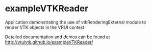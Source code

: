 exampleVTKReader
=======

Application demonstrating the use of vtkRenderingExternal module to render VTK objects in the VRUI context

Detailed documentation and demos can be found at http://vruivtk.github.io/exampleVTKReader/
